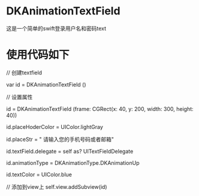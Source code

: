 # DKAnimationTextField
这是一个简单的swift登录用户名和密码text  

# 使用代码如下 
// 创建textfield

var id = DKAnimationTextField ()

// 设置属性

id = DKAnimationTextField (frame: CGRect(x: 40, y: 200, width: 300, height: 40))

id.placeHoderColor = UIColor.lightGray

id.placeStr = " 请输入您的手机号码或者邮箱"

id.textField.delegate = self as? UITextFieldDelegate

id.animationType = DKAnimationType.DKAnimationUp

id.textColor = UIColor.blue

// 添加到view上
self.view.addSubview(id)
